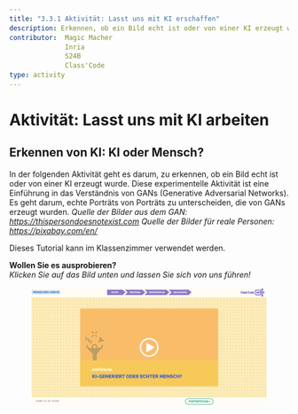```yaml
---
title: "3.3.1 Aktivität: Lasst uns mit KI erschaffen"
description: Erkennen, ob ein Bild echt ist oder von einer KI erzeugt wurde
contributor:  Magic Macher
              Inria
              S24B
              Class'Code  
type: activity
---
```

# Aktivität: Lasst uns mit KI arbeiten
## Erkennen von KI: KI oder Mensch?

In der folgenden Aktivität geht es darum, zu erkennen, ob ein Bild echt ist oder von einer KI erzeugt wurde. Diese experimentelle Aktivität ist eine Einführung in das Verständnis von GANs (Generative Adversarial Networks). Es geht darum, echte Porträts von Porträts zu unterscheiden, die von GANs erzeugt wurden.
*Quelle der Bilder aus dem GAN: https://thispersondoesnotexist.com*
*Quelle der Bilder für reale Personen: https://pixabay.com/en/*

Dieses Tutorial kann im Klassenzimmer verwendet werden.

**Wollen Sie es ausprobieren?**  
_Klicken Sie auf das Bild unten und lassen Sie sich von uns führen!_

<a href="https://pixees.fr/classcodeiai/app/tuto3-ai4t/?lang=de" target="_blank"><figure>
  <img src="Images/Tuto-M3-HumanandAI-DE.png"/>
</figure></a>
